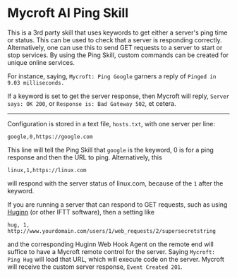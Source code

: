 # Mycroft AI Ping Skill

This is a 3rd party skill that uses keywords to get either a server's ping time or status. This can be used to check that a server is responding correctly. Alternatively, one can use this to send GET requests to a server to start or stop services. By using the Ping Skill, custom commands can be created for unique online services.

For instance, saying, `Mycroft: Ping Google` garners a reply of `Pinged in 9.03 milliseconds.`

If a keyword is set to get the server response, then Mycroft will reply, `Server says: OK 200`, or `Response is: Bad Gateway 502`, et cetera.

---

Configuration is stored in a text file, `hosts.txt`, with one server per line:

    google,0,https://google.com
    
This line will tell the Ping Skill that `google` is the keyword, 0 is for a ping response and then the URL to ping. Alternatively, this

    linux,1,https://linux.com
    
will respond with the server status of linux.com, because of the `1` after the keyword.

If you are running a server that can respond to GET requests, such as using [Huginn](https://github.com/cantino/huginn) (or other IFTT software), then a setting like

    hug, 1, http://www.yourdomain.com/users/1/web_requests/2/supersecretstring

and the corresponding Huginn Web Hook Agent on the remote end will suffice to have a Mycroft remote control for the server. Saying `Mycroft: Ping Hug` will load that URL, which will execute code on the server. Mycroft will receive the custom server response, `Event Created 201`.

